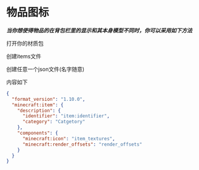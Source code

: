 # 物品图标
***当你想使得物品的在背包栏里的显示和其本身模型不同时，你可以采用如下方法***

打开你的材质包

创建items文件

创建任意一个json文件(名字随意)

内容如下
```json
{
  "format_version": "1.10.0",
  "minecraft:item": {
    "description": {
      "identifier": "item:identifier",
      "category": "Catgetory"
    },
    "components": {
      "minecraft:icon": "item_textures",
      "minecraft:render_offsets": "render_offsets"
    }
  }
}
```
